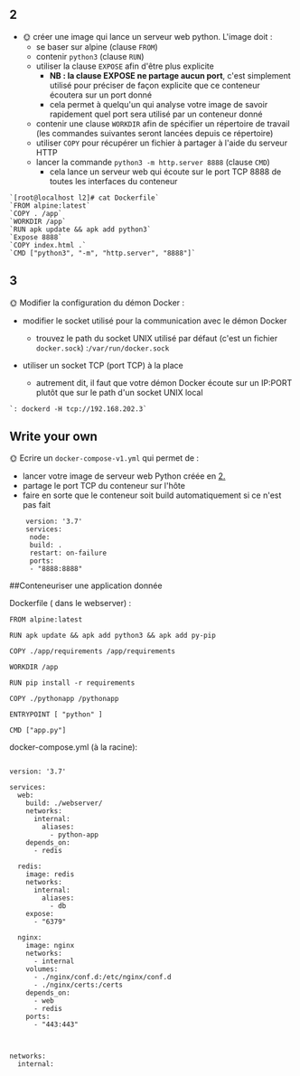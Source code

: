 ## 2
-   🌞 créer une image qui lance un serveur web python. L'image doit :
    -   se baser sur alpine (clause `FROM`)
    -   contenir `python3` (clause `RUN`)
    -   utiliser la clause `EXPOSE` afin d'être plus explicite
        -   **NB : la clause EXPOSE ne partage aucun port**, c'est simplement utilisé pour préciser de façon explicite que ce conteneur écoutera sur un port donné
        -   cela permet à quelqu'un qui analyse votre image de savoir rapidement quel port sera utilisé par un conteneur donné
    -   contenir une clause `WORKDIR` afin de spécifier un répertoire de travail (les commandes suivantes seront lancées depuis ce répertoire)
    -   utiliser `COPY` pour récupérer un fichier à partager à l'aide du serveur HTTP
    -   lancer la commande `python3 -m http.server 8888` (clause `CMD`)
        -   cela lance un serveur web qui écoute sur le port TCP 8888 de toutes les interfaces du conteneur
  
~~~~
`[root@localhost l2]# cat Dockerfile`
`FROM alpine:latest`
`COPY . /app`
`WORKDIR /app`
`RUN apk update && apk add python3`
`Expose 8888`
`COPY index.html .`
`CMD ["python3", "-m", "http.server", "8888"]`
~~~~

## 3
🌞 Modifier la configuration du démon Docker :

-   modifier le socket utilisé pour la communication avec le démon Docker
    -   trouvez le path du socket UNIX utilisé par défaut (c'est un fichier `docker.sock`)
    :`/var/run/docker.sock` 
    
- utiliser un socket TCP (port TCP) à la place
	-  autrement dit, il faut que votre démon Docker écoute sur un IP:PORT plutôt que sur le path d'un socket UNIX local
~~~~
`: dockerd -H tcp://192.168.202.3`
~~~~

## Write your own

🌞 Ecrire un `docker-compose-v1.yml` qui permet de :

-   lancer votre image de serveur web Python créée en [2.](#cr%c3%a9ation-dimage)
-   partage le port TCP du conteneur sur l'hôte
-   faire en sorte que le conteneur soit build automatiquement si ce n'est pas fait
~~~~
    version: '3.7'
    services:
     node:
     build: .
     restart: on-failure
     ports:
     - "8888:8888"

~~~~

##Conteneuriser une application donnée



Dockerfile ( dans le webserver) :
~~~~
FROM alpine:latest

RUN apk update && apk add python3 && apk add py-pip

COPY ./app/requirements /app/requirements

WORKDIR /app

RUN pip install -r requirements

COPY ./pythonapp /pythonapp

ENTRYPOINT [ "python" ]

CMD ["app.py"]

~~~~

docker-compose.yml (à la racine):
~~~~

version: '3.7'

services:
  web:
    build: ./webserver/
    networks:
      internal:
        aliases:
          - python-app
    depends_on:
      - redis
      
  redis:
    image: redis
    networks:
      internal:
        aliases:
          - db
    expose:
      - "6379"
      
  nginx:
    image: nginx
    networks:
      - internal
    volumes:
      - ./nginx/conf.d:/etc/nginx/conf.d
      - ./nginx/certs:/certs
    depends_on:
      - web
      - redis
    ports:
      - "443:443"



networks:
  internal:

~~~~





